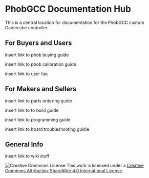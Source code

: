 # PhobGCC Documentation Hub
This is a central location for documentation for the PhobGCC custom Gamecube controller.

## For Buyers and Users

insert link to phob buying guide

insert link to phob calibration guide

insert link to user faq

## For Makers and Sellers

insert link to parts ordering guide

insert link to to build guide

insert link to programming guide

insert link to board troubleshooting guidie

## General Info

insert link to wiki stuff

![Creative Commons License](https://i.creativecommons.org/l/by-sa/4.0/88x31.png)
This work is licensed under a [Creative Commons Attribution-ShareAlike 4.0 International License](http://creativecommons.org/licenses/by-sa/4.0/).
